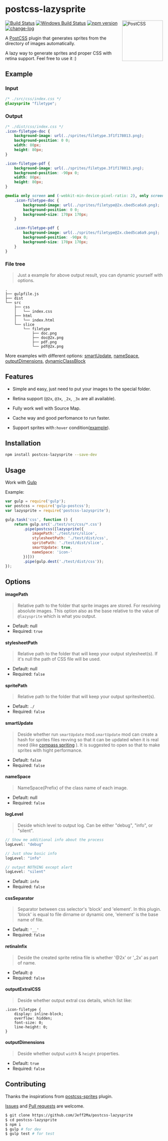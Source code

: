 # postcss-lazysprite

<img align="right" width="130" height="130" title="PostCSS" src="http://postcss.github.io/postcss/logo.svg">

[![Build Status](https://travis-ci.org/Jeff2Ma/postcss-lazysprite.svg?branch=master)](https://travis-ci.org/Jeff2Ma/postcss-lazysprite)
[![Windows Build Status](https://ci.appveyor.com/api/projects/status/github/Jeff2Ma/postcss-lazysprite?branch=master&svg=true)](https://ci.appveyor.com/project/Jeff2Ma/postcss-lazysprite)
[![npm version](https://badge.fury.io/js/postcss-lazysprite.svg)](https://www.npmjs.com/package/postcss-lazysprite)
[![change-log](https://img.shields.io/badge/changelog-md-blue.svg)](https://github.com/Jeff2Ma/postcss-lazysprite/blob/master/CHANGELOG.md)

A [PostCSS](https://github.com/postcss/postcss) plugin that generates sprites from the directory of images automatically.

A lazy way to generate sprites and proper CSS with retina support. Feel free to use it :)

## Example

### Input

```CSS
/* ./src/css/index.css */
@lazysprite "filetype";
```

### Output

```CSS
/* ./dist/css/index.css */
.icon-filetype-doc {
    background-image: url(../sprites/filetype.3f1f178013.png);
    background-position: 0 0;
    width: 80px;
    height: 80px;
}

.icon-filetype-pdf {
    background-image: url(../sprites/filetype.3f1f178013.png);
    background-position: -90px 0;
    width: 80px;
    height: 80px;
}

@media only screen and (-webkit-min-device-pixel-ratio: 2), only screen and (min--moz-device-pixel-ratio:2), only screen and (-o-min-device-pixel-ratio:2/1), only screen and (min-device-pixel-ratio:2), only screen and (min-resolution:2dppx), only screen and (min-resolution:192dpi) {
    .icon-filetype-doc {
        background-image: url(../sprites/filetype@2x.cbed5ca6a9.png);
        background-position: 0 0;
        background-size: 170px 170px;
    }

    .icon-filetype-pdf {
        background-image: url(../sprites/filetype@2x.cbed5ca6a9.png);
        background-position: -90px 0;
        background-size: 170px 170px;
    }
}
```

### File tree

> Just a example for above output result, you can dynamic yourself with options.

```
.
├── gulpfile.js
├── dist
└── src
    ├── css
    │   └── index.css
    ├── html
    │   └── index.html
    └── slice
        └── filetype
            ├── doc.png
            ├── doc@2x.png
            ├── pdf.png
            └── pdf@2x.png
```

More examples with different options: [smartUpdate](./examples/smartUpdate.md), [nameSpace](./examples/nameSpace.md), [outputDimensions](./examples/outputDimensions.md), [dynamicClassBlock](./examples/dynamicClassBlock.md)

## Features

- Simple and easy, just need to put your images to the special folder.

- Retina support (`@2x`, `@3x`, `_2x`, `_3x` are all available).

- Fully work well with Source Map.

- Cache way and good perfomance to run faster.

- Support sprites with`:hover` condition([example](./examples/hover.md)).

## Installation

```bash
npm install postcss-lazysprite --save-dev
```

## Usage

Work with [Gulp](http://gulpjs.com/)

Example:

```javascript
var gulp = require('gulp');
var postcss = require('gulp-postcss');
var lazysprite = require('postcss-lazysprite');

gulp.task('css', function () {
	return gulp.src('./test/src/css/*.css')
		.pipe(postcss([lazysprite({
			imagePath:'./test/src/slice',
			stylesheetPath: './test/dist/css',
			spritePath: './test/dist/slice',
			smartUpdate: true,
			nameSpace: 'icon-'
		})]))
		.pipe(gulp.dest('./test/dist/css'));
});
```

## Options

#### imagePath

> Relative path to the folder that sprite images are stored. For resolving absolute images. This option also as the base relative to the value of `@lazysprite` which is what you output.

- Default: null
- Required: `true`

#### stylesheetPath

> Relative path to the folder that will keep your output stylesheet(s). If it's null the path of CSS file will be used.

- Default: null
- Required: `false`

#### spritePath

> Relative path to the folder that will keep your output spritesheet(s).

- Default: `./`
- Required: `false`

#### smartUpdate

> Deside whether run `smartUpdate` mod.`smartUpdate` mod can create a hash for sprites files revving so that it can be updated when it is real need (like [compass spriting](http://compass-style.org/help/tutorials/spriting/) ). It is suggested to open so that to make sprites with hight performance. 

- Default: `false`
- Required: `false`

#### nameSpace

> NameSpace(Prefix) of the class name of each image.

- Default: null
- Required: `false`

#### logLevel

> Deside which level to output log. Can be either "debug", "info", or "silent".
 
```javascript
// Show me additional info about the process
logLevel: "debug"

// Just show basic info
logLevel: "info"

// output NOTHING except alert
logLevel: "silent"
```

- Default: `info`
- Required: `false`

#### cssSeparator

> Separator between css selector's 'block' and 'element'. In this plugin. 'block' is equal to file dirname or dynamic one, 'element' is the base name of file.

- Default: `'__'`
- Required: `false`

#### retinaInfix

> Deside the created sprite retina file is whether '@2x' or '_2x' as part of name.

- Default: `@`
- Required: `false`

#### outputExtralCSS

> Deside whether output extral css details, which list like:

```
.icon-filetype {
    display: inline-block;
    overflow: hidden;
    font-size: 0;
    line-height: 0;
}
```

#### outputDimensions

> Deside whether output `width` & `height` properties.

- Default: `true`
- Required: `false`


## Contributing

Thanks the inspirations from [postcss-sprites](https://github.com/2createStudio/postcss-sprites) plugin.

[Issues](https://github.com/Jeff2Ma/postcss-lazysprite/issues) and [Pull requests](https://github.com/Jeff2Ma/postcss-lazysprite/pulls) are welcome.

```bash
$ git clone https://github.com/Jeff2Ma/postcss-lazysprite
$ cd postcss-lazysprite
$ npm i
$ gulp # for dev
$ gulp test # for test
```

